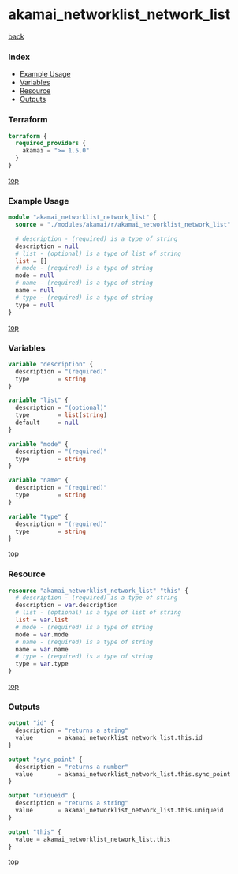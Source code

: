 # akamai_networklist_network_list

[back](../akamai.md)

### Index

- [Example Usage](#example-usage)
- [Variables](#variables)
- [Resource](#resource)
- [Outputs](#outputs)

### Terraform

```terraform
terraform {
  required_providers {
    akamai = ">= 1.5.0"
  }
}
```

[top](#index)

### Example Usage

```terraform
module "akamai_networklist_network_list" {
  source = "./modules/akamai/r/akamai_networklist_network_list"

  # description - (required) is a type of string
  description = null
  # list - (optional) is a type of list of string
  list = []
  # mode - (required) is a type of string
  mode = null
  # name - (required) is a type of string
  name = null
  # type - (required) is a type of string
  type = null
}
```

[top](#index)

### Variables

```terraform
variable "description" {
  description = "(required)"
  type        = string
}

variable "list" {
  description = "(optional)"
  type        = list(string)
  default     = null
}

variable "mode" {
  description = "(required)"
  type        = string
}

variable "name" {
  description = "(required)"
  type        = string
}

variable "type" {
  description = "(required)"
  type        = string
}
```

[top](#index)

### Resource

```terraform
resource "akamai_networklist_network_list" "this" {
  # description - (required) is a type of string
  description = var.description
  # list - (optional) is a type of list of string
  list = var.list
  # mode - (required) is a type of string
  mode = var.mode
  # name - (required) is a type of string
  name = var.name
  # type - (required) is a type of string
  type = var.type
}
```

[top](#index)

### Outputs

```terraform
output "id" {
  description = "returns a string"
  value       = akamai_networklist_network_list.this.id
}

output "sync_point" {
  description = "returns a number"
  value       = akamai_networklist_network_list.this.sync_point
}

output "uniqueid" {
  description = "returns a string"
  value       = akamai_networklist_network_list.this.uniqueid
}

output "this" {
  value = akamai_networklist_network_list.this
}
```

[top](#index)